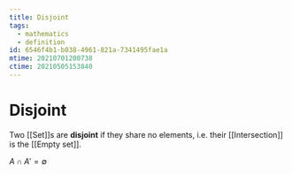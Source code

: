 ```yaml
---
title: Disjoint
tags:
  - mathematics
  - definition
id: 6546f4b1-b038-4961-821a-7341495fae1a
mtime: 20210701200738
ctime: 20210505153840
---
```


# Disjoint

Two [[Set]]s are **disjoint** if they share no elements, i.e. their [[Intersection]] is the [[Empty set]].

$A\cap A'=\emptyset$
